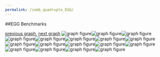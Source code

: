 ```yaml
---
permalink: /comb_quadruple_EGG/
---
```


##EGG Benchmarks

[previous graph](../comb_quadruple_CYPHERD/), [next graph](../comb_quadruple_F/)
![graph figure](./images/quadruple/EGG/EGG-AVL_box.png)![graph figure](./images/quadruple/EGG/EGG-A_box.png)![graph figure](./images/quadruple/EGG/EGG-CYPHERD_box.png)![graph figure](./images/quadruple/EGG/EGG-EGG_box.png)![graph figure](./images/quadruple/EGG/EGG-FACE_box.png)![graph figure](./images/quadruple/EGG/EGG-FLOYD_box.png)![graph figure](./images/quadruple/EGG/EGG-F_box.png)![graph figure](./images/quadruple/EGG/EGG-H_box.png)![graph figure](./images/quadruple/EGG/EGG-JSOND_box.png)![graph figure](./images/quadruple/EGG/EGG-K_box.png)![graph figure](./images/quadruple/EGG/EGG-O_box.png)![graph figure](./images/quadruple/EGG/EGG-PDFD_box.png)![graph figure](./images/quadruple/EGG/EGG-RB_box.png)![graph figure](./images/quadruple/EGG/EGG-ROD_box.png)![graph figure](./images/quadruple/EGG/EGG-SMATRIX_box.png)![graph figure](./images/quadruple/EGG/EGG-SORTD_box.png)![graph figure](./images/quadruple/EGG/EGG-ZB_box.png)